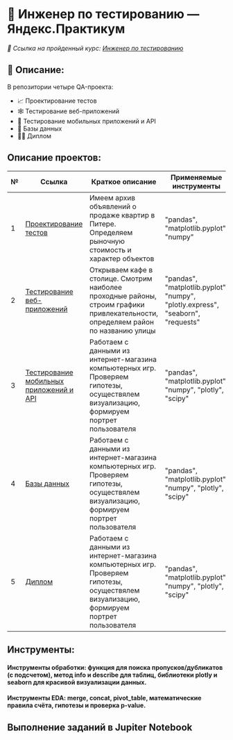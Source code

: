 # :mag_right: Инженер по тестированию — Яндекс.Практикум 

*:bookmark: Ссылка на пройденный курс:  [Инженер по тестированию](https://practicum.yandex.ru/qa-engineer/)*

## :page_facing_up: Описание:
В репозитории четыре QA-проекта: 
- :chart_with_upwards_trend: Проектирование тестов
- :spider_web: Тестирование веб-приложений
- :iphone: Тестирование мобильных приложений и API
- :floppy_disk: Базы данных
- :man_technologist: Диплом

## Описание проектов:
|        №      | Ссылка            | Краткое описание                                                 | Применяемые инструменты | 
|---------------|-------------------|------------------------------------------------------------------|-------------------------|
|1              |[Проектирование тестов](https://github.com/Darthlexx/Yandex.Praktikum.DA/tree/master/%D0%98%D1%81%D1%81%D0%BB%D0%B5%D0%B4%D0%BE%D0%B2%D0%B0%D0%BD%D0%B8%D0%B5%20%D1%80%D1%8B%D0%BD%D0%BA%D0%B0%20%D0%BD%D0%B5%D0%B4%D0%B2%D0%B8%D0%B6%D0%B8%D0%BC%D0%BE%D1%81%D1%82%D0%B8)| Имеем архив объявлений о продаже квартир в Питере. Определяем рыночную стоимость и характер объектов|"pandas", "matplotlib.pyplot", "numpy"| 
|2              |[Тестирование веб-приложений](https://github.com/Darthlexx/Yandex.Praktikum.DA/tree/master/%D0%98%D1%81%D1%81%D0%BB%D0%B5%D0%B4%D0%BE%D0%B2%D0%B0%D0%BD%D0%B8%D0%B5%20%D1%80%D1%8B%D0%BD%D0%BA%D0%B0%20%D0%BF%D0%B8%D1%82%D0%B0%D0%BD%D0%B8%D1%8F)| Открываем кафе в столице. Смотрим наиболее проходные районы, строим графики привлекательности, определяем район по названию улицы|"pandas", "matplotlib.pyplot", "numpy", "plotly.express", "seaborn", "requests"|
|3              |[Тестирование мобильных приложений и API](https://github.com/Darthlexx/Yandex.Praktikum.DA/tree/master/%D0%98%D1%81%D1%81%D0%BB%D0%B5%D0%B4%D0%BE%D0%B2%D0%B0%D0%BD%D0%B8%D0%B5%20%D1%80%D0%B0%D0%B1%D0%BE%D1%82%D1%8B%20%D0%B8%D0%BD%D1%82%D0%B5%D1%80%D0%BD%D0%B5%D1%82-%D0%BC%D0%B0%D0%B3%D0%B0%D0%B7%D0%B8%D0%BD%D0%B0%20%D0%BA%D0%BE%D0%BC%D0%BF%D1%8C%D1%8E%D1%82%D0%B5%D1%80%D0%BD%D1%8B%D1%85%20%D0%B8%D0%B3%D1%80)| Работаем с данными из интернет-магазина компьютерных игр. Проверяем гипотезы, осуществялем визуализацию, формируем портрет пользователя|"pandas", "matplotlib.pyplot", "numpy", "plotly", "scipy"|
|4              |[Базы данных](https://github.com/Darthlexx/Yandex.Praktikum.DA/tree/master/%D0%98%D1%81%D1%81%D0%BB%D0%B5%D0%B4%D0%BE%D0%B2%D0%B0%D0%BD%D0%B8%D0%B5%20%D1%80%D0%B0%D0%B1%D0%BE%D1%82%D1%8B%20%D0%B8%D0%BD%D1%82%D0%B5%D1%80%D0%BD%D0%B5%D1%82-%D0%BC%D0%B0%D0%B3%D0%B0%D0%B7%D0%B8%D0%BD%D0%B0%20%D0%BA%D0%BE%D0%BC%D0%BF%D1%8C%D1%8E%D1%82%D0%B5%D1%80%D0%BD%D1%8B%D1%85%20%D0%B8%D0%B3%D1%80)| Работаем с данными из интернет-магазина компьютерных игр. Проверяем гипотезы, осуществялем визуализацию, формируем портрет пользователя|"pandas", "matplotlib.pyplot", "numpy", "plotly", "scipy"|
|5              |[Диплом](https://github.com/Darthlexx/Yandex.Praktikum.DA/tree/master/%D0%98%D1%81%D1%81%D0%BB%D0%B5%D0%B4%D0%BE%D0%B2%D0%B0%D0%BD%D0%B8%D0%B5%20%D1%80%D0%B0%D0%B1%D0%BE%D1%82%D1%8B%20%D0%B8%D0%BD%D1%82%D0%B5%D1%80%D0%BD%D0%B5%D1%82-%D0%BC%D0%B0%D0%B3%D0%B0%D0%B7%D0%B8%D0%BD%D0%B0%20%D0%BA%D0%BE%D0%BC%D0%BF%D1%8C%D1%8E%D1%82%D0%B5%D1%80%D0%BD%D1%8B%D1%85%20%D0%B8%D0%B3%D1%80)| Работаем с данными из интернет-магазина компьютерных игр. Проверяем гипотезы, осуществялем визуализацию, формируем портрет пользователя|"pandas", "matplotlib.pyplot", "numpy", "plotly", "scipy"|

## Инструменты:
#### Инструменты обработки: функция для поиска пропусков/дубликатов (с подсчетом), метод info и describe для таблиц, библиотеки plotly и seaborn для красивой визуализации данных.
#### Инструменты EDA: merge, concat, pivot_table, математические правила счёта, гипотезы и проверка p-value.

## Выполнение заданий в Jupiter Notebook
